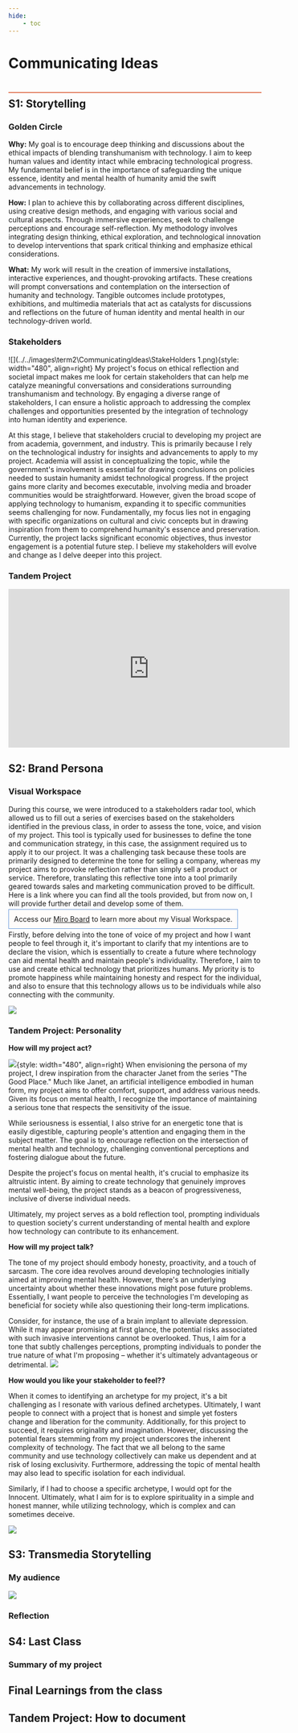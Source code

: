 ```yaml
---
hide:
    - toc
---
```


# Communicating Ideas
<div style="height:2px; background-color: #E17858; margin-top: 40px; margin-bottom: -20px;"></div>

## S1: Storytelling

### Golden Circle
**Why:**
My  goal is to encourage deep thinking and discussions about the ethical impacts of blending transhumanism with technology. I aim to keep human values and identity intact while embracing technological progress. My fundamental belief is in the importance of safeguarding the unique essence, identity and mental health of humanity amid the swift advancements in technology.

**How:**
I plan to achieve this by collaborating across different disciplines, using creative design methods, and engaging with various social and cultural aspects. Through immersive experiences, seek to challenge perceptions and encourage self-reflection. My methodology involves integrating design thinking, ethical exploration, and technological innovation to develop interventions that spark critical thinking and emphasize ethical considerations.

**What:**
My work will result in the creation of immersive installations, interactive experiences, and thought-provoking artifacts. These creations will prompt conversations and contemplation on the intersection of humanity and technology. Tangible outcomes include prototypes, exhibitions, and multimedia materials that act as catalysts for discussions and reflections on the future of human identity and mental health in our technology-driven world.

### Stakeholders
![](../../images\term2\CommunicatingIdeas\StakeHolders 1.png){style: width="480", align=right}
My project's focus on ethical reflection and societal impact makes me look for certain stakeholders that can help me catalyze meaningful conversations and considerations surrounding transhumanism and technology. By engaging a diverse range of stakeholders, I can ensure a holistic approach to addressing the complex challenges and opportunities presented by the integration of technology into human identity and experience.

At this stage, I believe that stakeholders crucial to developing my project are from academia, government, and industry. This is primarily because I rely on the technological industry for insights and advancements to apply to my project. Academia will assist in conceptualizing the topic, while the government's involvement is essential for drawing conclusions on policies needed to sustain humanity amidst technological progress. If the project gains more clarity and becomes executable, involving media and broader communities would be straightforward. However, given the broad scope of applying technology to humanism, expanding it to specific communities seems challenging for now. Fundamentally, my focus lies not in engaging with specific organizations on cultural and civic concepts but in drawing inspiration from them to comprehend humanity's essence and preservation. Currently, the project lacks significant economic objectives, thus investor engagement is a potential future step. I believe my stakeholders will evolve and change as I delve deeper into this project.


### Tandem Project

<iframe width="560" height="315" src="https://www.youtube.com/embed/WW_Zc2-5V5c?si=fnvjgiygDeBxUMSa" title="YouTube video player" frameborder="0" allow="accelerometer; autoplay; clipboard-write; encrypted-media; gyroscope; picture-in-picture; web-share" allowfullscreen></iframe>


## S2: Brand Persona

### Visual Workspace
During this course, we were introduced to a stakeholders radar tool, which allowed us to fill out a series of exercises based on the stakeholders identified in the previous class, in order to assess the tone, voice, and vision of my project. This tool is typically used for businesses to define the tone and communication strategy, in this case, the assignment required us to apply it to our project. It was a challenging task because these tools are primarily designed to determine the tone for selling a company, whereas my project aims to provoke reflection rather than simply sell a product or service. Therefore, translating this reflective tone into a tool primarily geared towards sales and marketing communication proved to be difficult. Here is a link where you can find all the tools provided, but from now on, I will provide further detail and develop some of them.

<span style="background-color: #FFFCFA; padding: 10px; border: 1px solid #699ADA;"> Access our [Miro Board](
https://miro.com/app/board/uXjVN59zC4M=/?utm_source=notification&utm_medium=email&utm_campaign=daily-updates&utm_content=go-to-board) to learn more about my Visual Workspace.</span>

Firstly, before delving into the tone of voice of my project and how I want people to feel through it, it's important to clarify that my intentions are to declare the vision, which is essentially to create a future where technology can aid mental health and maintain people's individuality. Therefore, I aim to use and create ethical technology that prioritizes humans. My priority is to promote happiness while maintaining honesty and respect for the individual, and also to ensure that this technology allows us to be individuals while also connecting with the community.

![](../../images\term2\CommunicatingIdeas\Voice.png)


### Tandem Project: Personality

**How will my project act?**

![](../../images\term2\CommunicatingIdeas\PErsonality.png){style: width="480", align=right}
When envisioning the persona of my project, I drew inspiration from the character Janet from the series "The Good Place." Much like Janet, an artificial intelligence embodied in human form, my project aims to offer comfort, support, and address various needs. Given its focus on mental health, I recognize the importance of maintaining a serious tone that respects the sensitivity of the issue.

While seriousness is essential, I also strive for an energetic tone that is easily digestible, capturing people's attention and engaging them in the subject matter. The goal is to encourage reflection on the intersection of mental health and technology, challenging conventional perceptions and fostering dialogue about the future.

Despite the project's focus on mental health, it's crucial to emphasize its altruistic intent. By aiming to create technology that genuinely improves mental well-being, the project stands as a beacon of progressiveness, inclusive of diverse individual needs.

Ultimately, my project serves as a bold reflection tool, prompting individuals to question society's current understanding of mental health and explore how technology can contribute to its enhancement. 

**How will my project talk?**

The tone of my project should embody honesty, proactivity, and a touch of sarcasm. The core idea revolves around developing technologies initially aimed at improving mental health. However, there's an underlying uncertainty about whether these innovations might pose future problems. Essentially, I want people to perceive the technologies I'm developing as beneficial for society while also questioning their long-term implications.

Consider, for instance, the use of a brain implant to alleviate depression. While it may appear promising at first glance, the potential risks associated with such invasive interventions cannot be overlooked. Thus, I aim for a tone that subtly challenges perceptions, prompting individuals to ponder the true nature of what I'm proposing – whether it's ultimately advantageous or detrimental.
![](../../images\term2\CommunicatingIdeas\Tone.png)

**How would you like your stakeholder to feel??**

When it comes to identifying an archetype for my project, it's a bit challenging as I resonate with various defined archetypes. Ultimately, I want people to connect with a project that is honest and simple yet fosters change and liberation for the community. Additionally, for this project to succeed, it requires originality and imagination. However, discussing the potential fears stemming from my project underscores the inherent complexity of technology. The fact that we all belong to the same community and use technology collectively can make us dependent and at risk of losing exclusivity. Furthermore, addressing the topic of mental health may also lead to specific isolation for each individual.

Similarly, if I had to choose a specific archetype, I would opt for the Innocent. Ultimately, what I aim for is to explore spirituality in a simple and honest manner, while utilizing technology, which is complex and can sometimes deceive.

![](../../images\term2\CommunicatingIdeas\Archetypes.png)


## S3: Transmedia Storytelling
### My audience

![](../../images\term2\CommunicatingIdeas\Media.png)

### Reflection

## S4: Last Class
### Summary of my project



## Final Learnings from the class

## Tandem Project: How to document